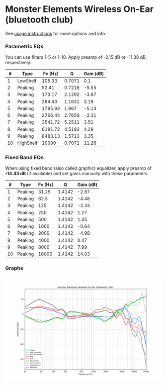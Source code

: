 # Monster Elements Wireless On-Ear (bluetooth club)
See [usage instructions](https://github.com/jaakkopasanen/AutoEq#usage) for more options and info.

### Parametric EQs
You can use filters 1-5 or 1-10. Apply preamp of -2.15 dB or -11.38 dB, respectively.

|   # | Type      |   Fc (Hz) |      Q |   Gain (dB) |
|-----|-----------|-----------|--------|-------------|
|   1 | LowShelf  |    105.33 | 0.7071 |        0.1  |
|   2 | Peaking   |     52.41 | 0.7216 |       -5.55 |
|   3 | Peaking   |    173.17 | 2.1292 |       -3.67 |
|   4 | Peaking   |    264.43 | 1.1631 |        3.19 |
|   5 | Peaking   |   1795.93 | 1.967  |       -5.13 |
|   6 | Peaking   |   2766.44 | 2.7659 |       -2.31 |
|   7 | Peaking   |   3541.72 | 5.2511 |        3.51 |
|   8 | Peaking   |   6181.72 | 4.5193 |        4.29 |
|   9 | Peaking   |   8483.13 | 1.5713 |        3.35 |
|  10 | HighShelf |  10000    | 0.7071 |       11.26 |

### Fixed Band EQs
When using fixed band (also called graphic) equalizer, apply preamp of **-14.43 dB** (if available) and set gains manually with these parameters.

|   # | Type    |   Fc (Hz) |      Q |   Gain (dB) |
|-----|---------|-----------|--------|-------------|
|   1 | Peaking |     31.25 | 1.4142 |       -2.87 |
|   2 | Peaking |     62.5  | 1.4142 |       -4.48 |
|   3 | Peaking |    125    | 1.4142 |       -2.43 |
|   4 | Peaking |    250    | 1.4142 |        1.27 |
|   5 | Peaking |    500    | 1.4142 |        1.45 |
|   6 | Peaking |   1000    | 1.4142 |       -0.64 |
|   7 | Peaking |   2000    | 1.4142 |       -4.98 |
|   8 | Peaking |   4000    | 1.4142 |        0.47 |
|   9 | Peaking |   8000    | 1.4142 |        7.99 |
|  10 | Peaking |  16000    | 1.4142 |       14.03 |

### Graphs
![](./Monster%20Elements%20Wireless%20On-Ear%20(bluetooth%20club).png)
